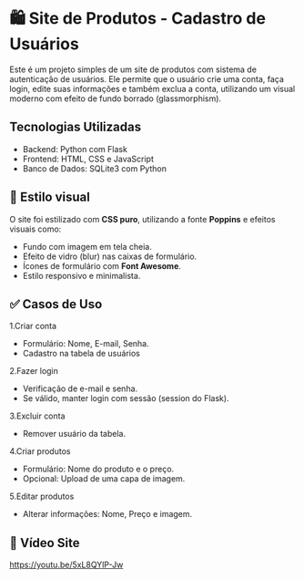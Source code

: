 # 🛍️ Site de Produtos - Cadastro de Usuários

Este é um projeto simples de um site de produtos com sistema de autenticação de usuários. Ele permite que o usuário crie uma conta, faça login, edite suas informações e também exclua a conta, utilizando um visual moderno com efeito de fundo borrado (glassmorphism).


## Tecnologias Utilizadas

- Backend: Python com Flask
- Frontend: HTML, CSS e JavaScript
- Banco de Dados: SQLite3 com Python


## 🎨 Estilo visual

O site foi estilizado com **CSS puro**, utilizando a fonte **Poppins** e efeitos visuais como:
- Fundo com imagem em tela cheia.
- Efeito de vidro (blur) nas caixas de formulário.
- Ícones de formulário com **Font Awesome**.
- Estilo responsivo e minimalista.

## ✅ Casos de Uso

1.Criar conta

- Formulário: Nome, E-mail, Senha.
- Cadastro na tabela de usuários


2.Fazer login

- Verificação de e-mail e senha.
- Se válido, manter login com sessão (session do Flask).

3.Excluir conta

- Remover usuário da tabela.

4.Criar produtos 
- Formulário: Nome do produto e o preço.
- Opcional: Upload de uma capa de imagem.


5.Editar produtos
- Alterar informações: Nome, Preço e imagem.

## 📁 Vídeo Site 

https://youtu.be/5xL8QYlP-Jw

